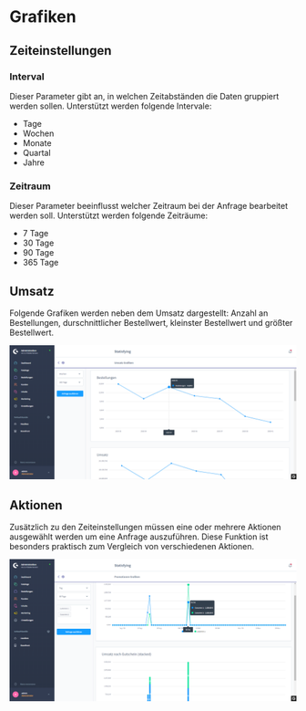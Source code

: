 # Grafiken

## Zeiteinstellungen

### Interval
Dieser Parameter gibt an, in welchen Zeitabständen die Daten gruppiert werden sollen.
Unterstützt werden folgende Intervale:

* Tage
* Wochen
* Monate
* Quartal
* Jahre

### Zeitraum
Dieser Parameter beeinflusst welcher Zeitraum bei der Anfrage bearbeitet werden soll.
Unterstützt werden folgende Zeiträume:

* 7 Tage
* 30 Tage
* 90 Tage
* 365 Tage


## Umsatz
Folgende Grafiken werden neben dem Umsatz dargestellt: Anzahl an Bestellungen, durschnittlicher Bestellwert, kleinster Bestellwert und größter Bestellwert.

![Statisfying Umsatz Charts Seite](./_media/Statisfying_ShopwareAdministration_Umsatz_Chart1.png)

## Aktionen
Zusätzlich zu den Zeiteinstellungen müssen eine oder mehrere Aktionen ausgewählt werden um eine Anfrage auszuführen. Diese Funktion ist besonders praktisch zum Vergleich von verschiedenen Aktionen.

![Statisfying Aktionen Umsatz Charts Seite](./_media/Statisfying_ShopwareAdministration_Promotion_Chart1.png)
